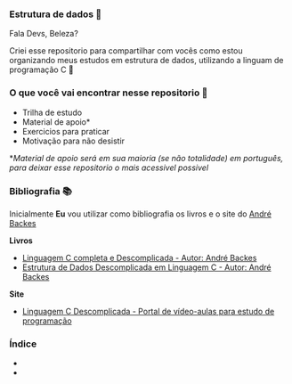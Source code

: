 ### Estrutura de dados 🎲

Fala Devs, Beleza? 

Criei esse repositorio para compartilhar com vocês como estou organizando meus estudos em estrutura de dados, utilizando a linguam de programação C 🎯

### O que você vai encontrar nesse repositorio 🔎

* Trilha de estudo
* Material de apoio*
* Exercicios para praticar 
* Motivação para não desistir 

**Material de apoio será em sua maioria (se não totalidade) em português, para deixar esse repositorio o mais acessivel possivel*


### Bibliografia 📚

Inicialmente **Eu** vou utilizar como bibliografia os livros e o site do [André Backes](https://programacaodescomplicada.wordpress.com/sobre/about/)

**Livros**  
* [Linguagem C completa e Descomplicada - Autor: André Backes](https://kupdf.net/download/linguagem-c-completa-e-descomplicada_5ae0f496e2b6f5cc553bb08d_pdf) 
* [Estrutura de Dados Descomplicada em Linguagem C - Autor: André Backes](https://www.amazon.com.br/Estrutura-Dados-Descomplicada-Linguagem-Backes/dp/8535285237/ref=asc_df_8535285237/?tag=googleshopp00-20&linkCode=df0&hvadid=379715964603&hvpos=&hvnetw=g&hvrand=2223707976789133567&hvpone=&hvptwo=&hvqmt=&hvdev=c&hvdvcmdl=&hvlocint=&hvlocphy=1001736&hvtargid=pla-809606891173&psc=1)

**Site**
* [Linguagem C Descomplicada - Portal de vídeo-aulas para estudo de programação](https://programacaodescomplicada.wordpress.com/)


### Índice 

* [](#id01)
* [](#id02)